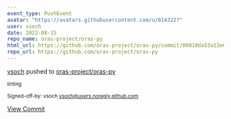 ```yaml
---
event_type: PushEvent
avatar: "https://avatars.githubusercontent.com/u/814322?"
user: vsoch
date: 2022-08-15
repo_name: oras-project/oras-py
html_url: https://github.com/oras-project/oras-py/commit/06818da53a13e6c0fbd8f183c584a16f81a17474
repo_url: https://github.com/oras-project/oras-py
---
```


<a href='https://github.com/vsoch' target='_blank'>vsoch</a> pushed to <a href='https://github.com/oras-project/oras-py' target='_blank'>oras-project/oras-py</a>

<small>linting

Signed-off-by: vsoch <vsoch@users.noreply.github.com></small>

<a href='https://github.com/oras-project/oras-py/commit/06818da53a13e6c0fbd8f183c584a16f81a17474' target='_blank'>View Commit</a>